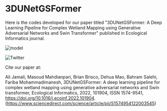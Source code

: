 # 3DUNetGSFormer

Here is the codes developed for our paper titled "3DUNetGSFormer: A Deep Learning Pipeline for Complex Wetland Mapping using Generative Adversarial Networks and Swin Transformer" published in Ecological Informatics journal.

![model](https://user-images.githubusercontent.com/22929034/201015748-60009637-7534-4283-8cf8-2edd41e7f474.png)


![Twitter](https://user-images.githubusercontent.com/22929034/201029823-b7b67dd2-9c23-49f3-8468-efe78b651569.png)


Cite our paper at:

Ali Jamali, Masoud Mahdianpari, Brian Brisco, Dehua Mao, Bahram Salehi, Fariba Mohammadimanesh,
3DUNetGSFormer: A deep learning pipeline for complex wetland mapping using generative adversarial networks and Swin transformer,
Ecological Informatics,
2022,
101904,
ISSN 1574-9541,
https://doi.org/10.1016/j.ecoinf.2022.101904.
(https://www.sciencedirect.com/science/article/pii/S1574954122003545)

